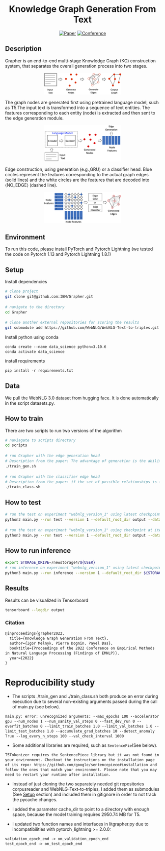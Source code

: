 <div align="center">    
 
# Knowledge Graph Generation From Text

[![Paper](https://img.shields.io/badge/Paper-ArXiv.2211.10511-blue)](https://arxiv.org/abs/2211.10511)
[![Conference](https://img.shields.io/badge/EMNLP-2022-orange)](https://2022.emnlp.org/)
 
<!--  
Conference   
-->   
</div>

## Description   
Grapher is an end-to-end multi-stage Knowledge Graph (KG) construction system, that separates the overall generation process  into  two  stages.
<p align="center">
  <img src="imgs/overview_grapher.png" width="50%">
</p>
The  graph  nodes  are generated first using pretrained language model, such as T5.The input text is transformed into a sequence of text entities. The features corresponding to each entity (node) is extracted and then sent to the edge generation module.
<p align="center">
  <img src="imgs/node_gen.png" width="50%">
</p>
Edge construction, using generation (e.g.,GRU) or a classifier head. Blue circles represent the features corresponding to the actual graph edges (solid lines) and the white circles are the features that are decoded into ⟨NO_EDGE⟩ (dashed line).
<p align="center">
  <img src="imgs/edges_gen.png" width="50%">
</p>

## Environment
To run this code, please install PyTorch and Pytorch Lightning (we tested the code on Pytorch 1.13 and Pytorch Lightning 1.8.1)
  

## Setup   
Install dependencies   
```bash
# clone project   
git clone git@github.com:IBM/Grapher.git

# navigate to the directory
cd Grapher

# clone another external repositories for scoring the results
git submodule add https://github.com/WebNLG/WebNLG-Text-to-triples.git WebNLG_Text_to_triples
 ```

Install python using conda
```
conda create --name data_science python=3.10.6
conda activate data_science
```

install requirements
```python
pip install -r requirements.txt
```

## Data
We pull the WebNLG 3.0 dataset from hugging face. It is done automatically in the script datasets.py.


## How to train
There are two scripts to run two versions of the algorithm
```bash
# naviagate to scripts directory
cd scripts

# run Grapher with the edge generation head
# Description from the paper: The advantage of generation is the ability to construct any edge sequence, including ones unseen during training, at the risk of not matching the target edge token sequence exactly.
./train_gen.sh

# run Grapher with the classifier edge head
# Description from the paper: if the set of possible relationships is fixed and known, the classification head is more efficient and accurate
./train_class.sh
```

## How to test
```bash
# run the test on experiment "webnlg_version_1" using latest checkpoint last.ckpt
python3 main.py --run test --version 1 --default_root_dir output --data_path webnlg-dataset/release_v3.0/en

# run the test on experiment "webnlg_version_1" using checkpoint at iteration 5000
python3 main.py --run test --version 1 --default_root_dir output --data_path webnlg-dataset/release_v3.0/en --checkpoint_model_id 5000
```

## How to run inference
```bash
export STORAGE_DRIVE=/newstorage4/${USER}
# run inference on experiment "webnlg_version_1" using latest checkpoint last.ckpt
python3 main.py --run inference --version 1 --default_root_dir ${STORAGE_DRIVE}/data/core/grapher/output --inference_input_text "Danielle Harris had a main role in Super Capers, a 98 minute long movie."
```

## Results
Results can be visualized in Tensorboard
```bash
tensorboard --logdir output
```

### Citation   
```
@inproceedings{grapher2022,
  title={Knowledge Graph Generation From Text},
  author={Igor Melnyk, Pierre Dognin, Payel Das},
  booktitle={Proceedings of the 2022 Conference on Empirical Methods in Natural Language Processing (Findings of EMNLP)},
  year={2022}
}
```   

# Reproducibility study
* The scripts ./train_gen and ./train_class.sh both produce an error during execution due to several non-existing arguments passed during the call of main.py (see below).
```
main.py: error: unrecognized arguments: --max_epochs 100 --accelerator gpu --num_nodes 1 --num_sanity_val_steps 0 --fast_dev_run 0 --overfit_batches 0 --limit_train_batches 1.0 --limit_val_batches 1.0 --limit_test_batches 1.0 --accumulate_grad_batches 10 --detect_anomaly True --log_every_n_steps 100 --val_check_interval 1000
```

* Some additional libraries are required, such as `SentencePie`(See below).
```
T5Tokenizer requires the SentencePiece library but it was not found in your environment. Checkout the instructions on the installation page of its repo: https://github.com/google/sentencepiece#installation and follow the ones that match your environment. Please note that you may need to restart your runtime after installation.
```

* Instead of just cloning the two separately needed git repositories corpusreader and WebNLG-Text-to-triples, I added them as submodules (See [Setup](#Setup) section) and included them in gitignore in order to not track the pycache changes.

* I added the parameter cache_dir to point to a directory with enough space, because the model training requires 2950.74 MB for T5.

* I updated two function names and interfaces in litgrapher.py due to incompatibilities with pytorch_lightning >= 2.0.0:
```
validation_epoch_end -> on_validation_epoch_end
test_epoch_end -> on_test_epoch_end
```
